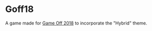# Goff18

A game made for [Game Off 2018](https://itch.io/jam/game-off-2018) to incorporate the "Hybrid" theme.
